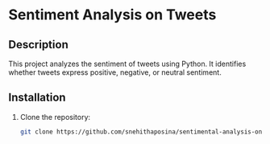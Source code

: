 # Sentiment Analysis on Tweets

## Description
This project analyzes the sentiment of tweets using Python. It identifies whether tweets express positive, negative, or neutral sentiment.

## Installation
1. Clone the repository:
   ```bash
   git clone https://github.com/snehithaposina/sentimental-analysis-on-tweet.git
